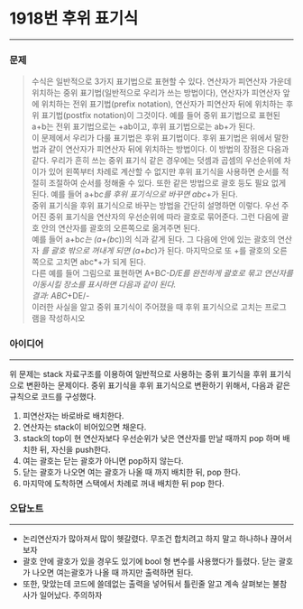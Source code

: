 # 1918번 후위 표기식
------------
### 문제

>수식은 일반적으로 3가지 표기법으로 표현할 수 있다. 연산자가 피연산자 가운데 위치하는 중위 표기법(일반적으로 우리가 쓰는 방법이다), 연산자가 피연산자 앞에 위치하는 전위 표기법(prefix notation), 연산자가 피연산자 뒤에 위치하는 후위 표기법(postfix notation)이 그것이다. 예를 들어 중위 표기법으로 표현된 a+b는 전위 표기법으로는 +ab이고, 후위 표기법으로는 ab+가 된다.  
>이 문제에서 우리가 다룰 표기법은 후위 표기법이다. 후위 표기법은 위에서 말한 법과 같이 연산자가 피연산자 뒤에 위치하는 방법이다. 이 방법의 장점은 다음과 같다. 우리가 흔히 쓰는 중위 표기식 같은 경우에는 덧셈과 곱셈의 우선순위에 차이가 있어 왼쪽부터 차례로 계산할 수 없지만 후위 표기식을 사용하면 순서를 적절히 조절하여 순서를 정해줄 수 있다. 또한 같은 방법으로 괄호 등도 필요 없게 된다. 예를 들어 a+b*c를 후위 표기식으로 바꾸면 abc*+가 된다.  
>중위 표기식을 후위 표기식으로 바꾸는 방법을 간단히 설명하면 이렇다. 우선 주어진 중위 표기식을 연산자의 우선순위에 따라 괄호로 묶어준다. 그런 다음에 괄호 안의 연산자를 괄호의 오른쪽으로 옮겨주면 된다.  
>예를 들어 a+b*c는 (a+(b*c))의 식과 같게 된다. 그 다음에 안에 있는 괄호의 연산자 *를 괄호 밖으로 꺼내게 되면 (a+bc*)가 된다. 마지막으로 또 +를 괄호의 오른쪽으로 고치면 abc*+가 되게 된다.  
>다른 예를 들어 그림으로 표현하면 A+B*C-D/E를 완전하게 괄호로 묶고 연산자를 이동시킬 장소를 표시하면 다음과 같이 된다.  
>결과: ABC*+DE/-  
>이러한 사실을 알고 중위 표기식이 주어졌을 때 후위 표기식으로 고치는 프로그램을 작성하시오

### 아이디어
----------
위 문제는 stack 자료구조를 이용하여 일반적으로 사용하는 중위 표기식을 후위 표기식으로 변환하는 문제이다.
중위 표기식을 후위 표기식으로 변환하기 위해서, 다음과 같은 규칙으로 코드를 구성했다.
1. 피연산자는 바로바로 배치한다.
2. 연산자는 stack이 비어있으면 채운다.
3. stack의 top이 현 연산자보다 우선순위가 낮은 연산자를 만날 때까지 pop 하며 배치한 뒤, 자신을 push한다.
4. 여는 괄호는 닫는 괄호가 아니면 pop하지 않는다.
5. 닫는 괄호가 나오면 여는 괄호가 나올 때 까지 배치한 뒤, pop 한다.
6. 마지막에 도착하면 스택에서 차례로 꺼내 배치한 뒤 pop 한다.

### 오답노트
----------
- 논리연산자가 많아져서 많이 헷갈렸다. 무조건 합치려고 하지 말고 하나하나 끊어서 보자
- 괄호 안에 괄호가 있을 경우도 있기에 bool 형 변수를 사용했다가 틀렸다. 닫는 괄호가 나오면 여는괄호가 나올 때 까지만 출력하면 된다. 
- 또한, 맞았는데 코드에 쓸데없는 출력을 넣어둬서 틀린줄 알고 계속 살펴보는 불참사가 일어났다. 주의하자